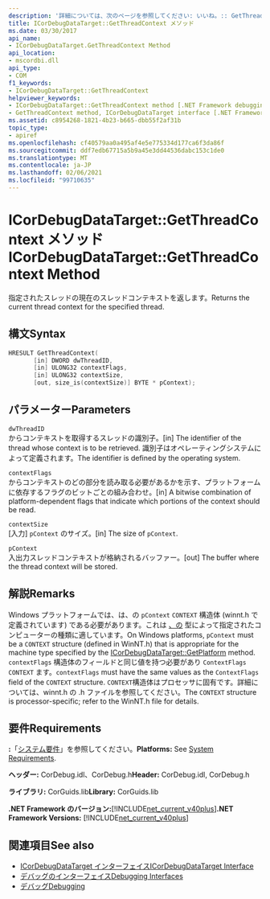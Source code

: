 ```yaml
---
description: '詳細については、次のページを参照してください: いいね。:: GetThreadContext メソッド'
title: ICorDebugDataTarget::GetThreadContext メソッド
ms.date: 03/30/2017
api_name:
- ICorDebugDataTarget.GetThreadContext Method
api_location:
- mscordbi.dll
api_type:
- COM
f1_keywords:
- ICorDebugDataTarget::GetThreadContext
helpviewer_keywords:
- ICorDebugDataTarget::GetThreadContext method [.NET Framework debugging]
- GetThreadContext method, ICorDebugDataTarget interface [.NET Framework debugging]
ms.assetid: c8954268-1821-4b23-b665-dbb55f2af31b
topic_type:
- apiref
ms.openlocfilehash: cf40579aa0a495af4e5e775334d177ca6f3da86f
ms.sourcegitcommit: ddf7edb67715a5b9a45e3dd44536dabc153c1de0
ms.translationtype: MT
ms.contentlocale: ja-JP
ms.lasthandoff: 02/06/2021
ms.locfileid: "99710635"
---
```

# <a name="icordebugdatatargetgetthreadcontext-method"></a><span data-ttu-id="e9afd-103">ICorDebugDataTarget::GetThreadContext メソッド</span><span class="sxs-lookup"><span data-stu-id="e9afd-103">ICorDebugDataTarget::GetThreadContext Method</span></span>

<span data-ttu-id="e9afd-104">指定されたスレッドの現在のスレッドコンテキストを返します。</span><span class="sxs-lookup"><span data-stu-id="e9afd-104">Returns the current thread context for the specified thread.</span></span>  
  
## <a name="syntax"></a><span data-ttu-id="e9afd-105">構文</span><span class="sxs-lookup"><span data-stu-id="e9afd-105">Syntax</span></span>  
  
```cpp  
HRESULT GetThreadContext(  
       [in] DWORD dwThreadID,  
       [in] ULONG32 contextFlags,  
       [in] ULONG32 contextSize,  
       [out, size_is(contextSize)] BYTE * pContext);  
```  
  
## <a name="parameters"></a><span data-ttu-id="e9afd-106">パラメーター</span><span class="sxs-lookup"><span data-stu-id="e9afd-106">Parameters</span></span>  

 `dwThreadID`  
 <span data-ttu-id="e9afd-107">からコンテキストを取得するスレッドの識別子。</span><span class="sxs-lookup"><span data-stu-id="e9afd-107">[in] The identifier of the thread whose context is to be retrieved.</span></span> <span data-ttu-id="e9afd-108">識別子はオペレーティングシステムによって定義されます。</span><span class="sxs-lookup"><span data-stu-id="e9afd-108">The identifier is defined by the operating system.</span></span>  
  
 `contextFlags`  
 <span data-ttu-id="e9afd-109">からコンテキストのどの部分を読み取る必要があるかを示す、プラットフォームに依存するフラグのビットごとの組み合わせ。</span><span class="sxs-lookup"><span data-stu-id="e9afd-109">[in] A bitwise combination of platform-dependent flags that indicate which portions of the context should be read.</span></span>  
  
 `contextSize`  
 <span data-ttu-id="e9afd-110">[入力] `pContext` のサイズ。</span><span class="sxs-lookup"><span data-stu-id="e9afd-110">[in] The size of `pContext`.</span></span>  
  
 `pContext`  
 <span data-ttu-id="e9afd-111">入出力スレッドコンテキストが格納されるバッファー。</span><span class="sxs-lookup"><span data-stu-id="e9afd-111">[out] The buffer where the thread context will be stored.</span></span>  
  
## <a name="remarks"></a><span data-ttu-id="e9afd-112">解説</span><span class="sxs-lookup"><span data-stu-id="e9afd-112">Remarks</span></span>  

 <span data-ttu-id="e9afd-113">Windows プラットフォームでは、は、の `pContext` `CONTEXT` 構造体 (winnt.h で定義されています) である必要があります。これは [、の](icordebugdatatarget-getplatform-method.md) 型によって指定されたコンピューターの種類に適しています。</span><span class="sxs-lookup"><span data-stu-id="e9afd-113">On Windows platforms, `pContext` must be a `CONTEXT` structure (defined in WinNT.h) that is appropriate for the machine type specified by the [ICorDebugDataTarget::GetPlatform](icordebugdatatarget-getplatform-method.md) method.</span></span> <span data-ttu-id="e9afd-114">`contextFlags` 構造体のフィールドと同じ値を持つ必要があり `ContextFlags` `CONTEXT` ます。</span><span class="sxs-lookup"><span data-stu-id="e9afd-114">`contextFlags` must have the same values as the `ContextFlags` field of the `CONTEXT` structure.</span></span> <span data-ttu-id="e9afd-115">`CONTEXT`構造体はプロセッサに固有です。詳細については、winnt.h の .h ファイルを参照してください。</span><span class="sxs-lookup"><span data-stu-id="e9afd-115">The `CONTEXT` structure is processor-specific; refer to the WinNT.h file for details.</span></span>  
  
## <a name="requirements"></a><span data-ttu-id="e9afd-116">要件</span><span class="sxs-lookup"><span data-stu-id="e9afd-116">Requirements</span></span>  

 <span data-ttu-id="e9afd-117">**:**「[システム要件](../../get-started/system-requirements.md)」を参照してください。</span><span class="sxs-lookup"><span data-stu-id="e9afd-117">**Platforms:** See [System Requirements](../../get-started/system-requirements.md).</span></span>  
  
 <span data-ttu-id="e9afd-118">**ヘッダー:** CorDebug.idl、CorDebug.h</span><span class="sxs-lookup"><span data-stu-id="e9afd-118">**Header:** CorDebug.idl, CorDebug.h</span></span>  
  
 <span data-ttu-id="e9afd-119">**ライブラリ:** CorGuids.lib</span><span class="sxs-lookup"><span data-stu-id="e9afd-119">**Library:** CorGuids.lib</span></span>  
  
 <span data-ttu-id="e9afd-120">**.NET Framework のバージョン:**[!INCLUDE[net_current_v40plus](../../../../includes/net-current-v40plus-md.md)]</span><span class="sxs-lookup"><span data-stu-id="e9afd-120">**.NET Framework Versions:** [!INCLUDE[net_current_v40plus](../../../../includes/net-current-v40plus-md.md)]</span></span>  
  
## <a name="see-also"></a><span data-ttu-id="e9afd-121">関連項目</span><span class="sxs-lookup"><span data-stu-id="e9afd-121">See also</span></span>

- [<span data-ttu-id="e9afd-122">ICorDebugDataTarget インターフェイス</span><span class="sxs-lookup"><span data-stu-id="e9afd-122">ICorDebugDataTarget Interface</span></span>](icordebugdatatarget-interface.md)
- [<span data-ttu-id="e9afd-123">デバッグのインターフェイス</span><span class="sxs-lookup"><span data-stu-id="e9afd-123">Debugging Interfaces</span></span>](debugging-interfaces.md)
- [<span data-ttu-id="e9afd-124">デバッグ</span><span class="sxs-lookup"><span data-stu-id="e9afd-124">Debugging</span></span>](index.md)
